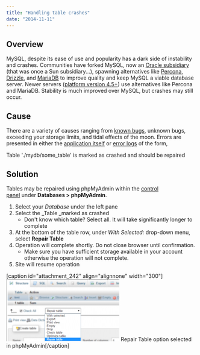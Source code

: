 ```yaml
---
title: "Handling table crashes"
date: "2014-11-11"
---
```


## Overview

MySQL, despite its ease of use and popularity has a dark side of instability and crashes. Communities have forked MySQL, now an [Oracle subsidiary](http://techcrunch.com/2012/08/18/oracle-makes-more-moves-to-kill-open-source-mysql/) (that was once a Sun subsidiary...), spawning alternatives like [Percona](http://www.percona.com), [Drizzle](http://www.drizzle.org/), and [MariaDB](https://mariadb.org/) to improve quality and keep MySQL a viable database server. Newer servers ([platform version 4.5+](https://kb.apiscp.com/platform/determining-platform-version/ "Determining platform version")) use alternatives like Percona and MariaDB. Stability is much improved over MySQL, but crashes may still occur.

## Cause

There are a variety of causes ranging from [known bugs](https://bugs.mysql.com/), unknown bugs, exceeding your storage limits, and tidal effects of the moon. Errors are presented in either the [application itself](https://kb.apiscp.com/php/changing-php-settings/ "Changing PHP settings") or [error logs](https://kb.apiscp.com/web-content/accessing-page-views-and-error-messages/ "Accessing web page views and error messages") of the form,

Table './mydb/some\_table' is marked as crashed and should be repaired

## Solution

Tables may be repaired using phpMyAdmin within the [control panel](https://kb.apiscp.com/control-panel/logging-into-the-control-panel/ "Logging into the control panel") under **Databases > phpMyAdmin**.

1. Select your _Database_ under the left pane
2. Select the _Table _marked as crashed
    - Don't know which table? Select all. It will take significantly longer to complete
3. At the bottom of the table row, under _With Selected:_ drop-down menu, select **Repair Table**
4. Operation will complete shortly. Do not close browser until confirmation.
    - Make sure you have sufficient storage available in your account otherwise the operation will not complete.
5. Site will resume operation

\[caption id="attachment\_242" align="alignnone" width="300"\][![Repair Table option selected in phpMyAdmin](images/repair-table-300x165.png)](https://kb.apiscp.com/wp-content/uploads/2014/11/repair-table.png) Repair Table option selected in phpMyAdmin\[/caption\]
